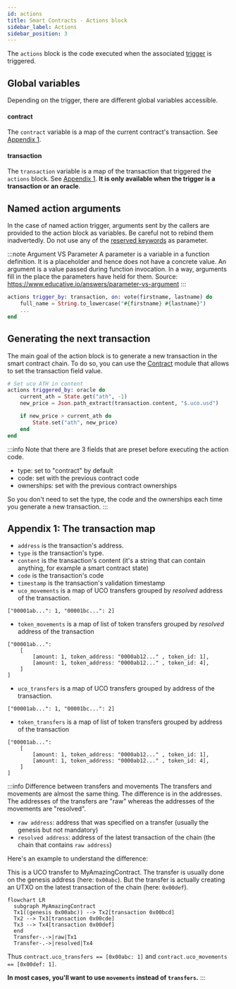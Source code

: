 ```yaml
---
id: actions
title: Smart Contracts - Actions block
sidebar_label: Actions
sidebar_position: 3
---
```


The `actions` block is the code executed when the associated [trigger](/build/smart-contracts/language/triggers) is triggered.

## Global variables

Depending on the trigger, there are different global variables accessible.

#### contract

The `contract` variable is a map of the current contract's transaction. See [Appendix 1](#appendix-1-the-transaction-map).

#### transaction

The `transaction` variable is a map of the transaction that triggered the `actions` block. See [Appendix 1](#appendix-1-the-transaction-map). **It is only available when the trigger is a transaction or an oracle**.

## Named action arguments

In the case of named action trigger, arguments sent by the callers are provided to the action block as variables.
Be careful not to rebind them inadvertedly. Do not use any of the [reserved keywords](/build/smart-contracts/language/#reserved-keywords) as parameter.

:::note Argument VS Parameter
A parameter is a variable in a function definition. It is a placeholder and hence does not have a concrete value. An argument is a value passed during function invocation. In a way, arguments fill in the place the parameters have held for them.
Source: <https://www.educative.io/answers/parameter-vs-argument>
:::

```elixir
actions trigger_by: transaction, on: vote(firstname, lastname) do
    full_name = String.to_lowercase("#{firstname} #{lastname}")
    ...
end
```

## Generating the next transaction

The main goal of the action block is to generate a new transaction in the smart contract chain.
To do so, you can use the [Contract](/build/smart-contracts/language/library#contract) module that allows to set the transaction field value.

```elixir
# Set uco ATH in content
actions triggered_by: oracle do
    current_ath = State.get("ath", -1)
    new_price = Json.path_extract(transaction.content, "$.uco.usd")

    if new_price > current_ath do
        State.set("ath", new_price)
    end
end
```

:::info
Note that there are 3 fields that are preset before executing the action code.

- type: set to "contract" by default
- code: set with the previous contract code
- ownerships: set with the previous contract ownerships

So you don't need to set the type, the code and the ownerships each time you generate a new transaction.
:::

## Appendix 1: The transaction map

- `address`  is the transaction's address.
- `type` is the transaction's type.
- `content` is the transaction's content (it's a string that can contain anything, for example a smart contract state)
- `code` is the transaction's code
- `timestamp` is the transaction's validation timestamp
- `uco_movements` is a map of UCO transfers grouped by _resolved_ address of the transaction.

```
["00001ab...": 1, "00001bc...": 2]
```

- `token_movements` is a map of list of token transfers grouped by _resolved_ address of the transaction

```
["00001ab...":
    [
        [amount: 1, token_address: "0000ab12..." , token_id: 1],
        [amount: 1, token_address: "0000ab12..." , token_id: 4],
    ]
]
```

- `uco_transfers` is a map of UCO transfers grouped by address of the transaction.

```
["00001ab...": 1, "00001bc...": 2]
```

- `token_transfers` is a map of list of token transfers grouped by address of the transaction

```
["00001ab...":
    [
        [amount: 1, token_address: "0000ab12..." , token_id: 1],
        [amount: 1, token_address: "0000ab12..." , token_id: 4],
    ]
]
```

:::info Difference between transfers and movements
The transfers and movements are almost the same thing. The difference is in the addresses.
The addresses of the transfers are "raw" whereas the addresses of the movements are "resolved".

- `raw address`: address that was specified on a transfer (usually the genesis but not mandatory)
- `resolved address`: address of the latest transaction of the chain (the chain that contains `raw address`)

Here's an example to understand the difference:

This is a UCO transfer to MyAmazingContract. The transfer is usually done on the genesis address (here: `0x00abc`). But the transfer is actually creating an UTXO on the latest transaction of the chain (here: `0x00def`).

```mermaid
flowchart LR
  subgraph MyAmazingContract
  Tx1((genesis 0x00abc)) --> Tx2[transaction 0x00bcd]
  Tx2 --> Tx3[transaction 0x00cde]
  Tx3 --> Tx4[transaction 0x00def]
  end
  Transfer-.->|raw|Tx1
  Transfer-.->|resolved|Tx4
```

Thus `contract.uco_transfers == [0x00abc: 1]` and `contract.uco_movements == [0x00def: 1]`.

**In most cases, you'll want to use `movements` instead of `transfers`.**
:::
